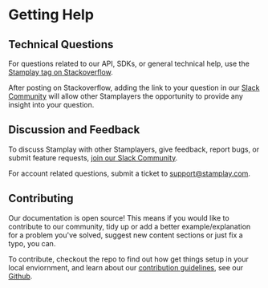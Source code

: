 
# Getting Help

## Technical Questions

For questions related to our API, SDKs, or general technical help, use the [Stamplay tag on Stackoverflow](https://stackoverflow.com/tags/stamplay).

After posting on Stackoverflow, adding the link to your question in our [Slack Community](http://slackinvites.stamplayapp.com) will allow other Stamplayers the opportunity to provide any insight into your question.

## Discussion and Feedback

To discuss Stamplay with other Stamplayers, give feedback, report bugs, or submit feature requests, [join our Slack Community](http://slackinvites.stamplayapp.com).

For account related questions, submit a ticket to [support@stamplay.com](mailto:support@stamplay.com).

## Contributing

Our documentation is open source! This means if you would like to contribute to our community, tidy up or add a better example/explanation for a problem you've solved, suggest new content sections or just fix a typo, you can.

To contribute, checkout the repo to find out how get things setup in your local enviornment, and learn about our [contribution guidelines](https://github.com/Stamplay/docs/wiki), see our [Github](https://github.com/Stamplay/docs).